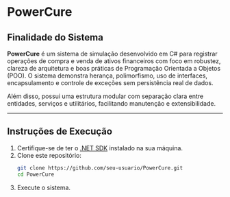 # PowerCure

## Finalidade do Sistema

**PowerCure** é um sistema de simulação desenvolvido em C# para registrar operações de compra e venda de ativos financeiros com foco em robustez, clareza de arquitetura e boas práticas de Programação Orientada a Objetos (POO). O sistema demonstra herança, polimorfismo, uso de interfaces, encapsulamento e controle de exceções sem persistência real de dados.

Além disso, possui uma estrutura modular com separação clara entre entidades, serviços e utilitários, facilitando manutenção e extensibilidade.

---

## Instruções de Execução

1. Certifique-se de ter o [.NET SDK](https://dotnet.microsoft.com/download) instalado na sua máquina.
2. Clone este repositório:
   ```bash
   git clone https://github.com/seu-usuario/PowerCure.git
   cd PowerCure
3. Execute o sistema.
